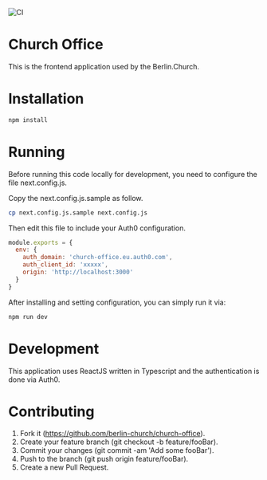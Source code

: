 ![CI](https://github.com/berlin-church/church-office/workflows/CI/badge.svg?branch=master)

# Church Office

This is the frontend application used by the Berlin.Church.


# Installation

```sh
npm install
```

# Running

Before running this code locally for development, you need to configure the file next.config.js.

Copy the next.config.js.sample as follow.

```bash
cp next.config.js.sample next.config.js
```

Then edit this file to include your Auth0 configuration.

```javascript
module.exports = {
  env: {
    auth_domain: 'church-office.eu.auth0.com',
    auth_client_id: 'xxxxx',
    origin: 'http://localhost:3000'
  }
}
```

After installing and setting configuration, you can simply run it via:

```sh
npm run dev
```

# Development

This application uses ReactJS written in Typescript and the authentication is done via Auth0.

# Contributing

1. Fork it (https://github.com/berlin-church/church-office).
2. Create your feature branch (git checkout -b feature/fooBar).
3. Commit your changes (git commit -am 'Add some fooBar').
4. Push to the branch (git push origin feature/fooBar).
5. Create a new Pull Request.
